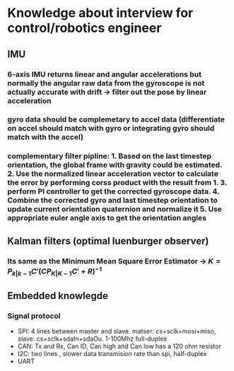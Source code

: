 # Knowledge about interview for control/robotics engineer

## IMU

### 6-axis IMU returns linear and angular accelerations but normally the angular raw data from the gyroscope is not actually accurate with drift -> filter out the pose by linear acceleration 

### gyro data should be complemetary to accel data (differentiate on accel should match with gyro or integrating gyro should match with the accel)

### complementary filter pipline: 1. Based on the last timestep orientation, the global frame with gravity could be estimated. 2. Use the normalized linear acceleration vector to calculate the error by performing corss product with the result from 1. 3. perform PI controller to get the corrected gyroscope data. 4. Combine the corrected gyro and last timestep orientation to update current orientation quaternion and normalize it 5. Use appropriate euler angle axis to get the orientation angles 

## Kalman filters (optimal luenburger observer)
### Its same as the Minimum Mean Square Error Estimator -> $K = P_{k|k-1}C'(CP_{K|K-1}C'+R)^{-1}$

## Embedded knowlegde
### Signal protocol
- SPI: 4 lines between master and slave. matser: cs+sclk+mosi+miso, slave: cs+sclk+sdaIn+sdaOu. 1-100Mhz full-duplex
- CAN: Tx and Rx, Can ID, Can high and Can low has a 120 ohm resistor
- I2C: two lines , slower data transmision rate than spi, half-duplex
- UART